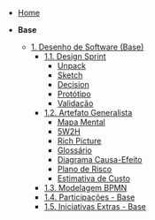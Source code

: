 <!-- ./_sidebar.md -->

- [Home](./README.md)

- **Base**
  - [1. Desenho de Software (Base)](/./Base/1.Base.md)
    - [1.1. Design Sprint](/./Base/1.1.DesignSprint.md)
      - [Unpack](/./Base/1.1.1.Unpack.md)
      - [Sketch](/./Base/1.1.2.Sketch.md)
      - [Decision](/./Base/1.1.3.Decision.md)
      - [Protótipo](/./Base/1.1.4.Prototipo.md)
      - [Validação](/./Base/1.1.5.Validacao.md)
    - [1.2. Artefato Generalista](/./Base/1.2.ArtefatoGeneralista.md)
      - [Mapa Mental](/./Base/1.2.1.MapaMental.md)
      - [5W2H](/./Base/1.2.2.5W2H.md)
      - [Rich Picture](/./Base/1.2.3.RichPicture.md)
      - [Glossário](/./Base/1.2.4.Glossario.md)
      - [Diagrama Causa-Efeito](/./Base/1.2.5.Diagrama_Causa_Efeito.md)
      - [Plano de Risco](/./Base/1.2.6.EstimativaCusto.md)
      - [Estimativa de Custo](/./Base/1.2.7.PlanoRisco.md)
    - [1.3. Modelagem BPMN](/./Base/1.3.ModelagemBPMN.md)
    - [1.4. Participações - Base](/./Base/1.4.ParticipacoesBase.md)
    - [1.5. Iniciativas Extras - Base](/./Base/1.5.IniciativasExtras.md)
